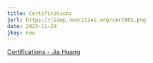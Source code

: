 ```yaml
---
title: Certifications
jurl: https://jiawp.neocities.org/cert001.png
date: 2023-11-29
jkey: new
---
```

[Certifications - Jia Huang](https://jiawp.neocities.org/fiverr-cert)
